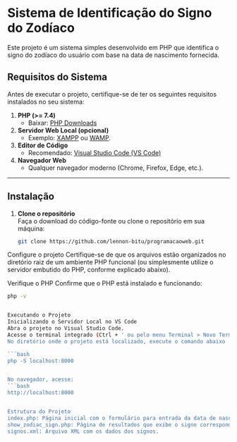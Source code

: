# **Sistema de Identificação do Signo do Zodíaco**

Este projeto é um sistema simples desenvolvido em PHP que identifica o signo do zodíaco do usuário com base na data de nascimento fornecida.

## **Requisitos do Sistema**

Antes de executar o projeto, certifique-se de ter os seguintes requisitos instalados no seu sistema:

1. **PHP (>= 7.4)**  
   - Baixar: [PHP Downloads](https://www.php.net/downloads)
2. **Servidor Web Local (opcional)**  
   - Exemplo: [XAMPP](https://www.apachefriends.org/index.html) ou [WAMP](https://www.wampserver.com/).
3. **Editor de Código**  
   - Recomendado: [Visual Studio Code (VS Code)](https://code.visualstudio.com/)
4. **Navegador Web**  
   - Qualquer navegador moderno (Chrome, Firefox, Edge, etc.).

---

## **Instalação**

1. **Clone o repositório**  
   Faça o download do código-fonte ou clone o repositório em sua máquina:
   ```bash
   git clone https://github.com/lennon-bitu/programacaoweb.git


Configure o projeto
Certifique-se de que os arquivos estão organizados no diretório raiz de um ambiente PHP funcional (ou simplesmente utilize o servidor embutido do PHP, conforme explicado abaixo).

Verifique o PHP
Confirme que o PHP está instalado e funcionando:

   ```bash
   php -v


Executando o Projeto
Inicializando o Servidor Local no VS Code
Abra o projeto no Visual Studio Code.
Acesse o terminal integrado (Ctrl + ' ou pelo menu Terminal > Novo Terminal).
No diretório onde o projeto está localizado, execute o comando abaixo

   ```bash
   php -S localhost:8000


No navegador, acesse:
   ```bash
   http://localhost:8000


Estrutura do Projeto
index.php: Página inicial com o formulário para entrada da data de nascimento.
show_zodiac_sign.php: Página de resultados que exibe o signo correspondente.
signos.xml: Arquivo XML com os dados dos signos.


